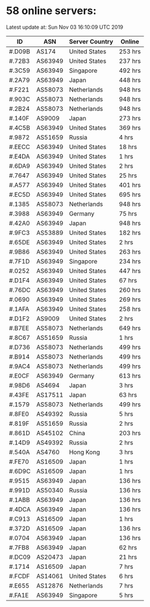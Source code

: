# 58 online servers:

Latest update at: Sun Nov 03 16:10:09 UTC 2019

| ID | ASN | Server Country | Online |
| -- | --- | -------------- | ------ |
| #.D09B | AS174 | United States | 253 hrs |
| #.72B3 | AS63949 | United States | 237 hrs |
| #.3C59 | AS63949 | Singapore | 492 hrs |
| #.2A79 | AS63949 | Japan | 448 hrs |
| #.F221 | AS58073 | Netherlands | 948 hrs |
| #.903C | AS58073 | Netherlands | 948 hrs |
| #.2B24 | AS58073 | Netherlands | 948 hrs |
| #.140F | AS9009 | Japan | 273 hrs |
| #.4C5B | AS63949 | United States | 369 hrs |
| #.9872 | AS51659 | Russia | 4 hrs |
| #.EECC | AS63949 | United States | 18 hrs |
| #.E4DA | AS63949 | United States | 1 hrs |
| #.6DA9 | AS63949 | United States | 2 hrs |
| #.7647 | AS63949 | United States | 25 hrs |
| #.A577 | AS63949 | United States | 401 hrs |
| #.EC5D | AS63949 | United States | 695 hrs |
| #.1385 | AS58073 | Netherlands | 948 hrs |
| #.3988 | AS63949 | Germany | 75 hrs |
| #.42A0 | AS63949 | Japan | 948 hrs |
| #.9FC3 | AS53889 | United States | 182 hrs |
| #.65DE | AS63949 | United States | 2 hrs |
| #.9B86 | AS63949 | United States | 263 hrs |
| #.7F1D | AS63949 | Singapore | 234 hrs |
| #.0252 | AS63949 | United States | 447 hrs |
| #.D1F4 | AS63949 | United States | 67 hrs |
| #.76DC | AS63949 | United States | 260 hrs |
| #.0690 | AS63949 | United States | 269 hrs |
| #.1AFA | AS63949 | United States | 258 hrs |
| #.D1F2 | AS9009 | United States | 2 hrs |
| #.B7EE | AS58073 | Netherlands | 649 hrs |
| #.8C67 | AS51659 | Russia | 1 hrs |
| #.D736 | AS58073 | Netherlands | 499 hrs |
| #.B914 | AS58073 | Netherlands | 499 hrs |
| #.9AC4 | AS58073 | Netherlands | 499 hrs |
| #.E0CF | AS63949 | Germany | 613 hrs |
| #.98D6 | AS4694 | Japan | 3 hrs |
| #.43FE | AS17511 | Japan | 63 hrs |
| #.1579 | AS58073 | Netherlands | 499 hrs |
| #.8FE0 | AS49392 | Russia | 5 hrs |
| #.819F | AS51659 | Russia | 2 hrs |
| #.861D | AS45102 | China | 203 hrs |
| #.14D9 | AS49392 | Russia | 2 hrs |
| #.540A | AS4760 | Hong Kong | 3 hrs |
| #.FE70 | AS16509 | Japan | 1 hrs |
| #.6D9C | AS16509 | Japan | 1 hrs |
| #.9515 | AS63949 | Japan | 136 hrs |
| #.991D | AS50340 | Russia | 136 hrs |
| #.1ABB | AS63949 | Japan | 136 hrs |
| #.4DCA | AS63949 | Japan | 136 hrs |
| #.C913 | AS16509 | Japan | 1 hrs |
| #.372D | AS16509 | Japan | 136 hrs |
| #.0704 | AS63949 | Japan | 136 hrs |
| #.7FB8 | AS63949 | Japan | 62 hrs |
| #.DC09 | AS20473 | Japan | 21 hrs |
| #.1714 | AS16509 | Japan | 7 hrs |
| #.FCDF | AS14061 | United States | 6 hrs |
| #.E655 | AS12876 | Netherlands | 7 hrs |
| #.FA1E | AS63949 | Singapore | 5 hrs |

